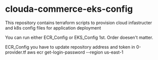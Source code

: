 # clouda-commerce-eks-config
This repository contains terraform scripts to provision cloud infastructer and k8s config files for application deployment

You can run either ECR_Config or EKS_Config 1st. Order doesen't matter.

ECR_Config
    you have to update repository address and token in 0-provider.tf
    aws ecr get-login-password --region us-east-1  
